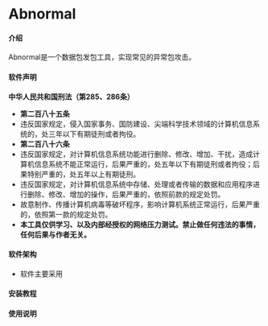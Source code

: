# Abnormal

#### 介绍

Abnormal是一个数据包发包工具，实现常见的异常包攻击。

#### 软件声明

**中华人民共和国刑法（第285、286条）**

* **第二百八十五条**
* 违反国家规定，侵入国家事务、国防建设、尖端科学技术领域的计算机信息系统的，处三年以下有期徒刑或者拘役。
* **第二百八十六条**
* 违反国家规定，对计算机信息系统功能进行删除、修改、增加、干扰，造成计算机信息系统不能正常运行，后果严重的，处五年以下有期徒刑或者拘役；后果特别严重的，处五年以上有期徒刑。
* 违反国家规定，对计算机信息系统中存储、处理或者传输的数据和应用程序进行删除、修改、增加的操作，后果严重的，依照前款的规定处罚。
* 故意制作、传播计算机病毒等破坏程序，影响计算机系统正常运行，后果严重的，依照第一款的规定处罚。
* **本工具仅供学习、以及内部经授权的网络压力测试。禁止做任何违法的事情，任何后果与作者无关。**

#### 软件架构

* 软件主要采用

#### 安装教程



#### 使用说明
